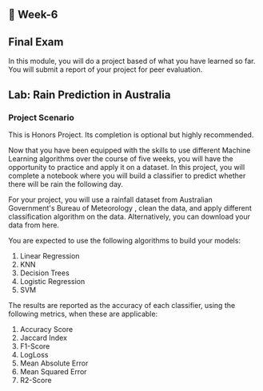 ## 📅 Week-6
## Final Exam
In this module, you will do a project based of what you have learned so far. You will submit a report of your project for peer evaluation.
## Lab: Rain Prediction in Australia
### Project Scenario
This is Honors Project. Its completion is optional but highly recommended.

Now that you have been equipped with the skills to use different Machine Learning algorithms over the course of five weeks, you will have the opportunity to practice and apply it on a dataset. In this project, you will complete a notebook where you will build a classifier to predict whether there will be rain the following day.

For your project, you will use a rainfall dataset from Australian Government's Bureau of Meteorology , clean the data, and apply different classification algorithm on the data. Alternatively, you can download your data from here. 

You are expected to use the following algorithms to build your models:

1.  Linear Regression
2.  KNN
3.  Decision Trees
4.  Logistic Regression
5.  SVM


The results are reported as the accuracy of each classifier, using the following metrics, when these are applicable:

1. Accuracy Score
2. Jaccard Index
3. F1-Score
4. LogLoss
5. Mean Absolute Error
6. Mean Squared Error
7. R2-Score

